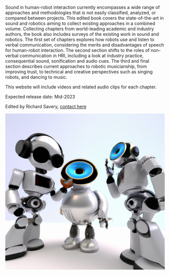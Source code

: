 Sound in human-robot interaction currently encompasses a wide range of approaches and methodologies that is not easily classified, analyzed, or compared between projects. This edited book covers the state-of-the-art in sound and robotics aiming to collect existing approaches in a combined volume. Collecting chapters from world-leading academic and industry authors, the book also includes surveys of the existing work in sound and robotics. The first set of chapters explores how robots use and listen to verbal communication, considering the merits and disadvantages of speech for human-robot interaction. The second section shifts to the roles of non-verbal communication in HRI, including a look at industry practice, consequential sound, sonification and audio cues. The third and final section describes current approaches to robotic musicianship, from improving trust, to technical and creative perspectives such as singing robots, and dancing to music. 

This website will include videos and related audio clips for each chapter.

Expected release date: Mid-2023

Edited by Richard Savery, [contact here](https://richardsavery.com/contact)

![Listening Robots](soundandrobots5.png)
